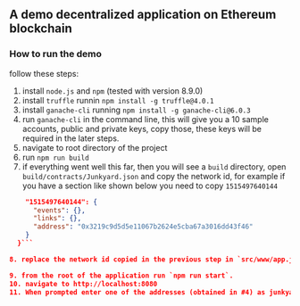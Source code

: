 ## A demo decentralized application on Ethereum blockchain

### How to run the demo

follow these steps:

1. install `node.js` and `npm` (tested with version 8.9.0)
2. install `truffle` runnin `npm install -g truffle@4.0.1`
3. install `ganache-cli` running `npm install -g ganache-cli@6.0.3`
4. run `ganache-cli` in the command line, this will give you a 10 sample accounts, public and private keys, copy those, these keys will be required in the later steps.
5. navigate to root directory of the project
6. run `npm run build`
7. if everything went well this far, then you will see a `build` directory, open `build/contracts/Junkyard.json` and copy the network id, for example if you have a section like shown below you need to copy `1515497640144`
``` json "networks": {
    "1515497640144": {
      "events": {},
      "links": {},
      "address": "0x3219c9d5d5e11067b2624e5cba67a3016dd43f46"
    }
  }```

8. replace the network id copied in the previous step in `src/www/app.js` line #6 `const NETWORK_IDENTIFIER = "1515427019152";`

9. from the root of the application run `npm run start`.
10. navigate to http://localhost:8080
11. When prompted enter one of the addresses (obtained in #4) as junkyard owner and another for `my address` prompt.

